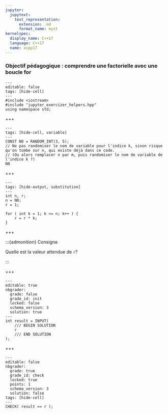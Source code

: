 ```yaml
---
jupyter:
  jupytext:
    text_representation:
      extension: .md
      format_name: myst
kernelspec:
  display_name: C++17
  language: C++17
  name: xcpp17
---
```


### Objectif pédagogique : comprendre une factorielle avec une boucle for

```{code-cell} c++
---
editable: false
tags: [hide-cell]
---
#include <iostream>
#include "jupyter_exercizer_helpers.hpp"
using namespace std;
```

+++

```{code-cell} c++
---
tags: [hide-cell, variable]
---
CONST N0 = RANDOM_INT(3, 5);
// Ne pas randomiser le nom de variable pour l'indice k, sinon risque qu'on tombe sur n, qui existe déjà dans ce code.
// (Ou alors remplacer n par m, puis randomiser le nom de variable de l'indice k ?)
N0
```

+++

```{code-cell} c++
---
tags: [hide-output, substitution]
---
int n, r;
n = N0;
r = 1;

for ( int k = 1; k <= n; k++ ) {
    r = r * k;
}
```

+++

:::{admonition} Consigne

Quelle est la valeur attendue de `r`?

:::

+++

```{code-cell}
---
editable: true
nbgrader:
  grade: false
  grade_id: init
  locked: false
  schema_version: 3
  solution: true
---
int result = INPUT(
    /// BEGIN SOLUTION
    r
    /// END SOLUTION
);
```

+++

```{code-cell}
---
editable: false
nbgrader:
  grade: true
  grade_id: check
  locked: true
  points: 1
  schema_version: 3
  solution: false
tags: [hide-cell]
---
CHECK( result == r );
```
